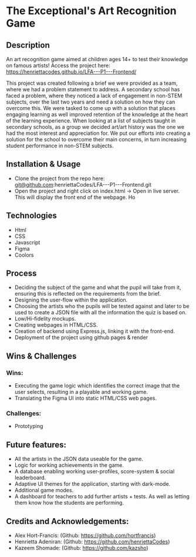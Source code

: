 # The Exceptional's Art Recognition Game

## Description

An art recognition game aimed at children ages 14+ to test their knowledge on famous artists! Access the project here: https://henriettacodes.github.io/LFA---P1---Frontend/

This project was created following a brief we were provided as a team, where we had a problem statement to address. A secondary school has faced a problem, where they noticed a lack of engagement in non-STEM subjects, over the last two years and need a solution on how they can overcome this. We were tasked to come up with a solution that places engaging learning as well improved retention of the knowledge at the heart of the learning experience. When looking at a list of subjects taught in secondary schools, as a group we decided art/art history was the one we had the most interest and appreciation for. We put our efforts into creating a solution for the school to overcome their main concerns, in turn increasing student performance in non-STEM subjects.

## Installation & Usage
* Clone the project from the repo here: 
git@github.com:henriettaCodes/LFA---P1---Frontend.git
* Open the project and right click on index.html → Open in live server. This will display the front end of the webpage. Ho

## Technologies 
* Html
* CSS
* Javascript
* Figma
* Coolors


## Process
* Deciding the subject of the game and what the pupil will take from it, ensuring this is reflected on the requirements from the brief.
* Designing the user-flow within the application.
* Choosing the artists who the pupils will be tested against and later to be used to create a JSON file with all the information the quiz is based on.
* Low/Hi-fidelity mockups.
* Creating webpages in HTML/CSS.
* Creation of backend using Express.js, linking it with the front-end.
* Deployment of the project using github pages & render

## Wins & Challenges 
### Wins:
* Executing the game logic which identifies the correct image that the user selects, resulting in a playable and working game.
* Translating the Figma UI into static HTML/CSS web pages. 

### Challenges:
* Prototyping 

## Future features:
* All the artists in the JSON data useable for the game.
* Logic for working achievements in the game.
* A database enabling working user-profiles, score-system & social leaderboard.
* Adaptive UI themes for the application, starting with dark-mode.
* Additional game modes.
* A dashboard for teachers to add further artists + tests. As well as letting them know how the students are performing.

## Credits and Acknowledgements:
* Alex Hort-Francis: (Github: https://github.com/hortfrancis)
* Henrietta Adeniran: (Github: https://github.com/henriettaCodes)
* Kazeem Shomade: (Github: https://github.com/kazsho)